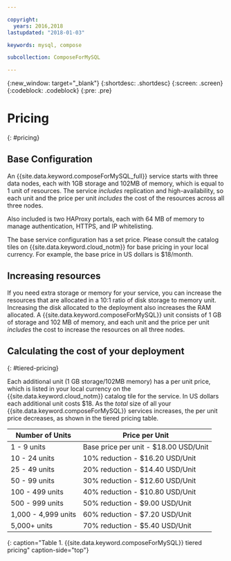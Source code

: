 ```yaml
---

copyright:
  years: 2016,2018
lastupdated: "2018-01-03"

keywords: mysql, compose

subcollection: ComposeForMySQL

---
```


{:new_window: target="_blank"}
{:shortdesc: .shortdesc}
{:screen: .screen}
{:codeblock: .codeblock}
{:pre: .pre}

# Pricing
{: #pricing}

## Base Configuration

An {{site.data.keyword.composeForMySQL_full}} service starts with three data nodes, each with 1GB storage and 102MB of memory, which is equal to 1 unit of resources. The service _includes_ replication and high-availability, so each unit and the price per unit _includes_ the cost of the resources across all three nodes. 

Also included is two HAProxy portals, each with 64 MB of memory to manage authentication, HTTPS, and IP whitelisting.

The base service configuration has a set price. Please consult the catalog tiles on {{site.data.keyword.cloud_notm}} for base pricing in your local currency. For example, the base price in US dollars is $18/month.

## Increasing resources
If you need extra storage or memory for your service, you can increase the resources that are allocated in a 10:1 ratio of disk storage to memory unit. Increasing the disk allocated to the deployment also increases the RAM allocated. A {{site.data.keyword.composeForMySQL}} unit consists of 1 GB of storage and 102 MB of memory, and each unit and the price per unit _includes_ the cost to increase the resources on all three nodes.

## Calculating the cost of your deployment
{: #tiered-pricing}

Each additional unit (1 GB storage/102MB memory) has a per unit price, which is listed in your local currency on the {{site.data.keyword.cloud_notm}} catalog tile for the service. In US dollars each additional unit costs $18. As the _total_ size of all your {{site.data.keyword.composeForMySQL}} services increases, the per unit price decreases, as shown in the tiered pricing table.

Number of Units|Price per Unit
----------|-----------
1 - 9 units|Base price per unit - $18.00 USD/Unit
10 - 24 units|10% reduction - $16.20 USD/Unit
25 - 49 units|20% reduction - $14.40 USD/Unit
50 - 99 units|30% reduction - $12.60 USD/Unit
100 - 499 units|40% reduction - $10.80 USD/Unit
500 - 999 units|50% reduction - $9.00 USD/Unit
1,000 - 4,999 units|60% reduction - $7.20 USD/Unit
5,000+ units|70% reduction - $5.40 USD/Unit
{: caption="Table 1. {{site.data.keyword.composeForMySQL}} tiered pricing" caption-side="top"}
